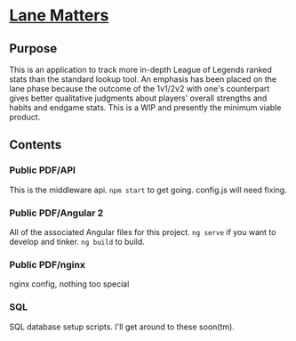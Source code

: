 [Lane Matters](http://www.lanematters.com)
======

## Purpose
This is an application to track more in-depth League of Legends ranked stats than the standard lookup tool. An emphasis has been placed on the lane phase because the outcome of the 1v1/2v2 with one's counterpart gives better qualitative judgments about players' overall strengths and habits and endgame stats. This is a WIP and presently the minimum viable product. 

## Contents

### Public PDF/API
This is the middleware api. `npm start` to get going. config.js will need fixing.

### Public PDF/Angular 2
All of the associated Angular files for this project. `ng serve` if you want to develop and tinker. `ng build` to build.

### Public PDF/nginx
nginx config, nothing too special

### SQL
SQL database setup scripts. I'll get around to these soon(tm).
